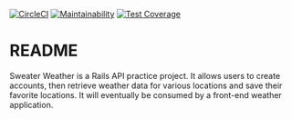 [![CircleCI](https://circleci.com/gh/wfischer42/sweater-weather-wf/tree/master.svg?style=svg)](https://circleci.com/gh/wfischer42/sweater-weather-wf/tree/master) [![Maintainability](https://api.codeclimate.com/v1/badges/9d4050ddfe04beae6b5a/maintainability)](https://codeclimate.com/github/wfischer42/sweater-weather-wf/maintainability) [![Test Coverage](https://api.codeclimate.com/v1/badges/9d4050ddfe04beae6b5a/test_coverage)](https://codeclimate.com/github/wfischer42/sweater-weather-wf/test_coverage)

# README
Sweater Weather is a Rails API practice project. It allows users to create accounts, then retrieve weather data for various locations and save their favorite locations. It will eventually be consumed by a front-end weather application.
